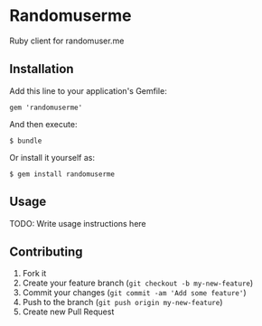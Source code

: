 # Randomuserme

Ruby client for randomuser.me

## Installation

Add this line to your application's Gemfile:

    gem 'randomuserme'

And then execute:

    $ bundle

Or install it yourself as:

    $ gem install randomuserme

## Usage

TODO: Write usage instructions here

## Contributing

1. Fork it
2. Create your feature branch (`git checkout -b my-new-feature`)
3. Commit your changes (`git commit -am 'Add some feature'`)
4. Push to the branch (`git push origin my-new-feature`)
5. Create new Pull Request
